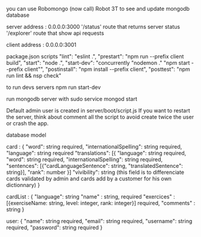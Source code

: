 you can use Robomongo (now call) Robot 3T to see and update mongodb database 

server address : 0.0.0.0:3000
      '/status' route that returns server status
      '/explorer' route that show api requests

client address : 0.0.0.0:3001


package.json scripts
      	    "lint": "eslint .",
	    "prestart": "npm run --prefix client build",
	    "start": "node .",
	    "start-dev": "concurrently \"nodemon .\" \"npm start --prefix client\"",
	    "postinstall": "npm install --prefix client",
	    "posttest": "npm run lint && nsp check"

to run devs servers
   npm run start-dev

run mongodb server with
    sudo service mongod start

Default admin user is created in server/boot/script.js
If you want to restart the server, think about comment all the script to avoid create twice the user or crash the app.

database model 

  card :
  {
    "word": string required,
    "internationalSpelling": string required,
    "language": string required
    "translations": [{
                      "language": string required, 
                      "word": string required, 
                      "internationalSpelling": string required,
                      "sentences": [{"cardLanguageSentence": string, "translatedSentence": string}],
                      "rank": number
                    }]
    "vivibility": string  (this field is to differenciate cards validated by admin and cards add by a customer for his own dictionnary)
  }

  cardList :
  {	
    "language": string
    "name" : string, required
    "exercices" : [{exerciseName: string, level: integer, rank: integer}] required,
    "comments" : string
  }

  user:
  {
    "name": string required,
    "email": string required,
    "username": string required,
    "password": string required
  }